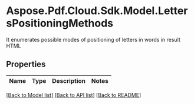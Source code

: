 # Aspose.Pdf.Cloud.Sdk.Model.LettersPositioningMethods
It enumerates possible modes of positioning of letters in words in result HTML
            

## Properties

Name | Type | Description | Notes
------------ | ------------- | ------------- | -------------

[[Back to Model list]](../README.md#documentation-for-models) [[Back to API list]](../README.md#documentation-for-api-endpoints) [[Back to README]](../README.md)

